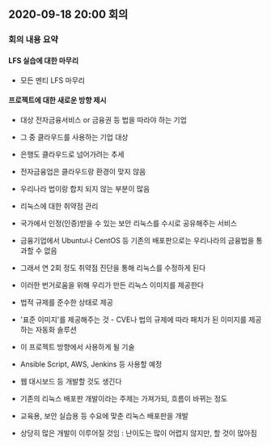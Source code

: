 ## 2020-09-18 20:00 회의
### 회의 내용 요약
#### LFS 실습에 대한 마무리
- 모든 멘티 LFS 마무리

#### 프로젝트에 대한 새로운 방향 제시
- 대상 전자금융서비스 or 금융권 등 법을 따라야 하는 기업
 - 그 중 클라우드를 사용하는 기업 대상
 - 은행도 클라우드로 넘어가려는 추세
 - 전자금융업은 클라우드랑 환경이 맞지 않음
  - 우리나라 법이랑 합치 되지 않는 부분이 많음

- 리눅스에 대한 취약점 관리
 - 국가에서 인정(인증)받을 수 있는 보안 리눅스를 수시로 공유해주는 서비스
  - 금융기업에서 Ubuntu나 CentOS 등 기존의 배포판으로는 우리나라의 금융법을 통과할 수 없음
   - 그래서 연 2회 정도 취약점 진단을 통해 리눅스를 수정하게 된다
  - 이러한 번거로움을 위해 우리가 만든 리눅스 이미지를 제공한다
   - 법적 규제를 준수한 상태로 제공
   - '표준 이미지'를 제공해주는 것
    - CVE나 법의 규제에 따라 패치가 된 이미지를 제공하는 자동화 솔루션
 
- 이 프로젝트 방향에서 사용하게 될 기술
 - Ansible Script, AWS, Jenkins 등 사용할 예정
 - 웹 대시보드 등 개발할 것도 생긴다
 
- 기존의 리눅스 배포판 개발이라는 주제는 가져가되, 흐름이 바뀌는 정도 
 - 교육용, 보안 실습용 등 수요에 맞춘 리눅스 배포판을 개발
 - 상당히 많은 개발이 이루어질 것임 : 난이도는 많이 어렵지 않지만, 할 것이 많아짐
 

